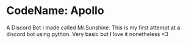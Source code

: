# CodeName: Apollo
A Discord Bot I made called Mr.Sunshine.
This is my first attempt at a discord bot using python.
Very basic but I love it nonetheless <3
